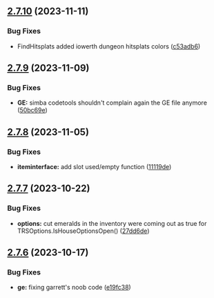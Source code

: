 ## [2.7.10](https://github.com/Torwent/SRL-T/compare/v2.7.9...v2.7.10) (2023-11-11)


### Bug Fixes

* FindHitsplats added iowerth dungeon hitsplats colors ([c53adb6](https://github.com/Torwent/SRL-T/commit/c53adb658d7f74b850b0cbf1ac138a6cdc18597b))



## [2.7.9](https://github.com/Torwent/SRL-T/compare/v2.7.8...v2.7.9) (2023-11-09)


### Bug Fixes

* **GE:** simba codetools shouldn't complain again the GE file anymore ([50bc69e](https://github.com/Torwent/SRL-T/commit/50bc69ea85056ee2421128b4acfe3fc812d11caa))



## [2.7.8](https://github.com/Torwent/SRL-T/compare/v2.7.7...v2.7.8) (2023-11-05)


### Bug Fixes

* **iteminterface:** add slot used/empty function ([11119de](https://github.com/Torwent/SRL-T/commit/11119deda58f45725671f97358a19b65ae19950d))



## [2.7.7](https://github.com/Torwent/SRL-T/compare/v2.7.6...v2.7.7) (2023-10-22)


### Bug Fixes

* **options:** cut emeralds in the inventory were coming out as true for TRSOptions.IsHouseOptionsOpen() ([27dd6de](https://github.com/Torwent/SRL-T/commit/27dd6dee92b3a82ee76692e6a170e115a28488b1))



## [2.7.6](https://github.com/Torwent/SRL-T/compare/v2.7.5...v2.7.6) (2023-10-17)


### Bug Fixes

* **ge:** fixing garrett's noob code ([e19fc38](https://github.com/Torwent/SRL-T/commit/e19fc38a3bbb1e9a8d05db3fc7e8d50eab5e1952))




